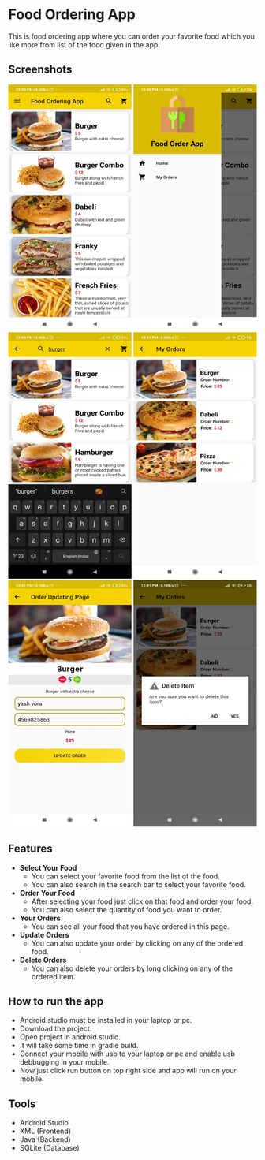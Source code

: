 # Food Ordering App
This is food ordering app where you can order your favorite food which you like more from list of the food given in the app.

## Screenshots
<!-- To set multiple images in grid view -->
<p float="center">
  <img src="/Images/Screenshot_1.jpg" width="250" height="500">
  <img src="/Images/Screenshot_2.jpg" width="250" height="500">
  <img src="/Images/Screenshot_3.jpg" width="250" height="500">
  <img src="/Images/Screenshot_4.jpg" width="250" height="500">
  <img src="/Images/Screenshot_5.jpg" width="250" height="500">
  <img src="/Images/Screenshot_6.jpg" width="250" height="500">
</p>

## Features
- <b>Select Your Food</b>
  - You can select your favorite food from the list of the food.
  - You can also search in the search bar to select your favorite food.
- <b>Order Your Food</b>
  - After selecting your food just click on that food and order your food.
  - You can also select the quantity of food you want to order.
- <b>Your Orders</b>
  - You can see all your food that you have ordered in this page.
- <b>Update Orders</b>
  - You can also update your order by clicking on any of the ordered food.
- <b>Delete Orders</b>
  - You can also delete your orders by long clicking on any of the ordered item.

## How to run the app
- Android studio must be installed in your laptop or pc.
- Download the project.
- Open project in android studio.
- It will take some time in gradle build.
- Connect your mobile with usb to your laptop or pc and enable usb debbugging in your mobile.
- Now just click run button on top right side and app will run on your mobile.

## Tools
- Android Studio
- XML (Frontend)
- Java (Backend)
- SQLite (Database)

